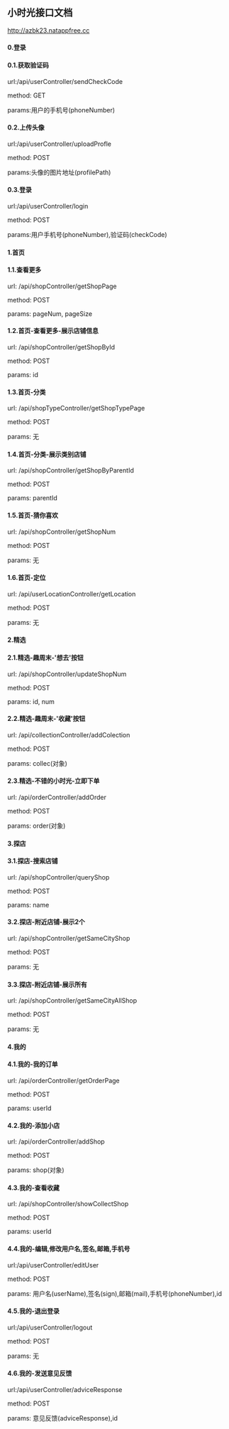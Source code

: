 ## 小时光接口文档

http://azbk23.natappfree.cc

#### 0.登录

#### 0.1.获取验证码

url:/api/userController/sendCheckCode

method: GET

params:用户的手机号(phoneNumber)

#### 0.2.上传头像

url:/api/userController/uploadProfle

method: POST

params:头像的图片地址(profilePath)

#### 0.3.登录

url:/api/userController/login

method: POST

params:用户手机号(phoneNumber),验证码(checkCode)





#### 1.首页

#### 1.1.查看更多

url: /api/shopController/getShopPage

method: POST

params: pageNum,  pageSize

#### 1.2.首页-查看更多-展示店铺信息

url: /api/shopController/getShopById

method: POST

params: id


#### 1.3.首页-分类

url: /api/shopTypeController/getShopTypePage

method: POST

params: 无

#### 1.4.首页-分类-展示类别店铺

url: /api/shopController/getShopByParentId

method: POST

params: parentId


#### 1.5.首页-猜你喜欢

url: /api/shopController/getShopNum

method: POST

params: 无


#### 1.6.首页-定位

url: /api/userLocationController/getLocation

method: POST

params: 无









#### 2.精选

#### 2.1.精选-趣周末-'想去'按钮

url: /api/shopController/updateShopNum

method: POST

params: id, num

#### 2.2.精选-趣周末-'收藏'按钮

url: /api/collectionController/addColection

method: POST

params: collec(对象)

#### 2.3.精选-不错的小时光-立即下单

url: /api/orderController/addOrder

method: POST

params: order(对象)











#### 3.探店

#### 3.1.探店-搜索店铺

url: /api/shopController/queryShop

method: POST

params: name



#### 3.2.探店-附近店铺-展示2个

url: /api/shopController/getSameCityShop

method: POST

params: 无


#### 3.3.探店-附近店铺-展示所有

url: /api/shopController/getSameCityAllShop

method: POST

params: 无










#### 4.我的

#### 4.1.我的-我的订单

url: /api/orderController/getOrderPage

method: POST

params: userId


#### 4.2.我的-添加小店

url: /api/orderController/addShop

method: POST

params: shop(对象)


#### 4.3.我的-查看收藏

url: /api/shopController/showCollectShop

method: POST

params: userId


#### 4.4.我的-编辑,修改用户名,签名,邮箱,手机号

url:/api/userController/editUser

method: POST

params: 用户名(userName),签名(sign),邮箱(mail),手机号(phoneNumber),id


#### 4.5.我的-退出登录

url:/api/userController/logout

method: POST

params: 无


#### 4.6.我的-发送意见反馈

url:/api/userController/adviceResponse

method: POST

params: 意见反馈(adviceResponse),id



